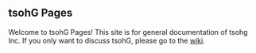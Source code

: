## tsohG Pages
Welcome to tsohG Pages! This site is for general documentation of tsohg Inc. If you only want to discuss tsohG,
please go to the [wiki](http://github.com/tsohG-Inc/tsohG/wiki "tsohG Wiki").
